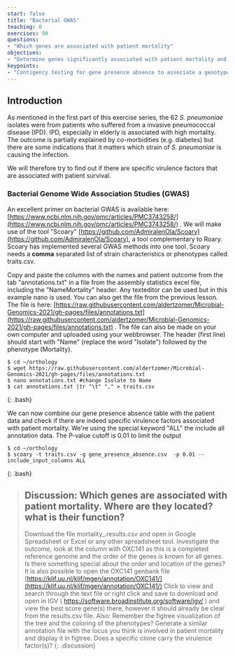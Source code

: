 ```yaml
---
start: false
title: "Bacterial GWAS"
teaching: 0
exercises: 90
questions:
- "Which genes are associated with patient mortality"
objectives:
- "Determine genes significantly associated with patient mortality and speculate why"
keypoints:
- "Contigency testing for gene presence absence to associate a genotype with a phenotype, similar to GWAS in clinical genetics is possible with bacterial genomes"
---
```


## Introduction

As mentioned in the first part of this exercise series, the 62 *S. pneumoniae* isolates were from patients who suffered from a invasive pneumococcal disease (IPD). IPD, especially in elderly is associated with high mortality. The outcome is partially explained by co-morbidities (e.g. diabetes) but there are some indications that it matters which strain of *S. pneumoniae* is causing the infection. 

We will therefore try to find out if there are specific virulence factors that are associated with patient survival. 

### Bacterial Genome Wide Association Studies (GWAS)

An excellent primer on bacterial GWAS is available here: [https://www.ncbi.nlm.nih.gov/pmc/articles/PMC3743258/](https://www.ncbi.nlm.nih.gov/pmc/articles/PMC3743258/) . We will make use of the tool "Scoary" [https://github.com/AdmiralenOla/Scoary](https://github.com/AdmiralenOla/Scoary), a tool complementary to Roary. Scoary has implemented several GWAS methods into one tool. Scoary needs a **comma** separated list of strain characteristics or phenotypes called traits.csv. 

Copy and paste the columns with the names and patient outcome from the tab "annotations.txt" in a file from the assembly statistics excel file, including the "Name<tab>Mortality" header. Any texteditor can be used but in this example nano is used. You can also get the file from the previous lesson. The file is here: [https://raw.githubusercontent.com/aldertzomer/Microbial-Genomics-2021/gh-pages/files/annotations.txt](https://raw.githubusercontent.com/aldertzomer/Microbial-Genomics-2021/gh-pages/files/annotations.txt) . The file can also be made on your own computer and uploaded using your webbrowser. The header (first line) should start with "Name" (replace the word "Isolate") followed by the phenotype (Mortality). 

~~~
$ cd ~/orthology
$ wget https://raw.githubusercontent.com/aldertzomer/Microbial-Genomics-2021/gh-pages/files/annotations.txt
$ nano annotations.txt #change Isolate to Name
$ cat annotations.txt |tr "\t" "," > traits.csv
~~~
{: .bash}

We can now combine our gene presence absence table with the patient data and check if there are indeed specific virulence factors associated with patient mortality. We're using the special keyword "ALL" the include all annotation data. The P-value cutoff is 0.01 to limit the output

~~~
$ cd ~/orthology
$ scoary -t traits.csv -g gene_presence_absence.csv  -p 0.01 --include_input_columns ALL
~~~
{: .bash}


> ## Discussion: Which genes are associated with patient mortality. Where are they located? what is their function?
> Download the file mortality_<date>.results.csv and open in Google Spreadsheet or Excel or any other spreadsheet tool. Investigate the outcome, look at the column with OXC141 as this is a completed reference genome and the order of the genes is known for all genes. Is there something special about the order and location of the genes? It is also possible to open the OXC141 genbank file  [https://klif.uu.nl/klif/mgen/annotation/OXC141/](https://klif.uu.nl/klif/mgen/annotation/OXC141/)  Click to view and search through the text file or right click and save to download and open in IGV ( https://software.broadinstitute.org/software/igv/ ) and view the best score gene(s) there, however it should already be clear from the results.csv file. Also: Remember the figtree visualization of the tree and the coloring of the phenotypes? Generate a similar annotation file with the locus you think is involved in patient mortality and display it in figtree. Does a specific clone carry the virulence factor(s)? 
{: .discussion}

